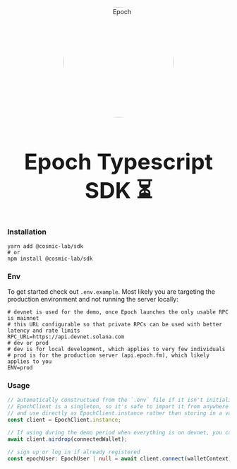 <p align="center">
  <a href="https://epoch.fm">
    <img alt="Epoch" src="https://cosmic-lab-inc.github.io/logo/epoch_logo.png" width="250px" style="border-radius: 50%;"/>
  </a>
</p>

<h1 align="center" style="font-size: 50px">
    Epoch Typescript SDK ⏳
</h1>

### Installation

```shell
yarn add @cosmic-lab/sdk
# or
npm install @cosmic-lab/sdk
```

### Env

To get started check out `.env.example`.
Most likely you are targeting the production environment and not running the server locally:

```shell
# devnet is used for the demo, once Epoch launches the only usable RPC is mainnet
# this URL configurable so that private RPCs can be used with better latency and rate limits
RPC_URL=https://api.devnet.solana.com
# dev or prod
# dev is for local development, which applies to very few individuals
# prod is for the production server (api.epoch.fm), which likely applies to you
ENV=prod
```

### Usage

```typescript
// automatically constructued from the `.env` file if it isn't initialized already
// EpochClient is a singleton, so it's safe to import it from anywhere without explicit construction (new EpochClient(...))
// and use directly as EpochClient.instance rather than storing in a variable, such as this line below:
const client = EpochClient.instance;

// If using during the demo period when everything is on devnet, you can airdrop yourself Epoch tokens!
await client.airdrop(connectedWallet);

// sign up or log in if already registered
const epochUser: EpochUser | null = await client.connect(walletContext);
```